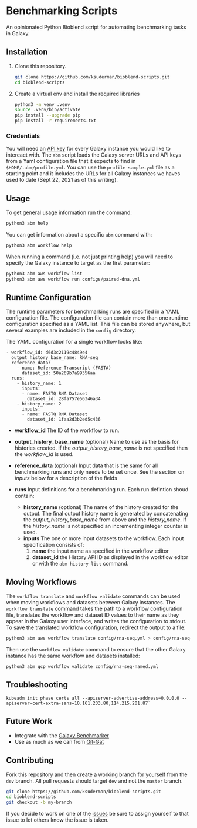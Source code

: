 # Benchmarking Scripts
An opinionated Python Bioblend script for automating benchmarking tasks in Galaxy.



## Installation

1. Clone this repository.
   ```bash
   git clone https://github.com/ksuderman/bioblend-scripts.git
   cd bioblend-scripts
   ```
1. Create a virtual env and install the required libraries
   ```bash
   python3 -m venv .venv
   source .venv/bin/activate
   pip install --upgrade pip
   pip install -r requirements.txt
   ```

### Credentials

You will need an [API key](https://training.galaxyproject.org/training-material/faqs/galaxy/preferences_admin_api_key.html) for every Galaxy instance you would like to intereact with.  The `abm` script loads the Galaxy server URLs and API keys from a Yaml configuration file that it expects to find in `$HOME/.abm/profile.yml`.  You can use the `profile-sample.yml` file as a starting point and it includes the URLs for all Galaxy instances we haves used to date (Sept 22, 2021 as of this writing). 

## Usage

To get general usage information run the command:

```bash
python3 abm help
```

You can get information about a specific `abm` command with:

```bash
python3 abm workflow help
```

When running a command (i.e. not just printing help) you will need to specify the Galaxy instance to target as the first parameter:

```bash
python3 abm aws workflow list
python3 abm aws workflow run configs/paired-dna.yml
```

## Runtime Configuration

The runtime parameters for benchmarking runs are specified in a YAML configuration file.  The configuration file can contain more than one runtime configuration specified as a YAML list. This file can be stored anywhere, but several examples are included in the `config` directory. 

The YAML configuration for a single workflow looks like:

```
- workflow_id: d6d3c2119c4849e4
  output_history_base_name: RNA-seq
  reference_data:
    - name: Reference Transcript (FASTA)
      dataset_id: 50a269b7a99356aa
  runs:
    - history_name: 1
      inputs:
      - name: FASTQ RNA Dataset
        dataset_id: 28fa757e56346a34
    - history_name: 2
      inputs:
      - name: FASTQ RNA Dataset
        dataset_id: 1faa2d3b2ed5c436
```

- **workflow_id** 
  The ID of the workflow to run.
  
- **output_history_ base_name**  (optional)
  Name to use as the basis for histories created.  If the *output_history_base_name* is not specified then the  *workflow_id* is used.
  
- **reference_data** (optional)
  Input data that is the same for all benchmarking runs and only needs to be set once.  See the section on *inputs* below for a description of the fields

- **runs**
  Input definitions for a benchmarking run.  Each run defintion shoud contain:

  - **history_name** (optional) 
    The name of the history created for the output.  The final output history name is generated by concatenating the *output_history_base_name* from above and the *history_name*.  If the *history_name* is not specified an incrementing integer counter is used.
  - **inputs**
    The one or more input datasets to the workflow.  Each input specification consists of:
    1. **name** the input name as specified in the workflow editor
    2. **dataset_id** the History API ID as displayed in the workflow editor or with the  `abm history list` command.

## Moving Workflows

The `workflow translate` and `workflow validate` commands can be used when moving workflows and datasets between Galaxy instances.  The `workflow translate` command takes the path to a workflow configuration file, translates the workflow and dataset ID values to their name as they appear in the Galaxy user interface, and writes the configuration to stdout.  To save the translated workflow configuration, redirect the output to a file:

```bash
python3 abm aws workflow translate config/rna-seq.yml > config/rna-seq-named.yml
```

Then use the `workflow validate` command to ensure that the other Galaxy instance has the same workflow and datasets installed:

```b
python3 abm gcp workflow validate config/rna-seq-named.yml
```



## Troubleshooting



````
kubeadm init phase certs all --apiserver-advertise-address=0.0.0.0 --apiserver-cert-extra-sans=10.161.233.80,114.215.201.87`
````



## Future Work

- Integrate with the [Galaxy Benchmarker](https://github.com/usegalaxy-eu/GalaxyBenchmarker)
- Use as much as we can from [Git-Gat](https://github.com/hexylena/git-gat)

## Contributing

Fork this repository and then create a working branch for yourself from the `dev` branch. All pull requests should target  `dev` and not the `master` branch.

```bash
git clone https://github.com/ksuderman/bioblend-scripts.git
cd bioblend-scripts
git checkout -b my-branch
```

If you decide to work on one of the [issues](bioblend-scripts/issues) be sure to assign yourself to that issue to let others know the issue is taken.


